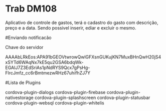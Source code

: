 # Trab DM108

Aplicativo de controle de gastos, terá o cadastro do gasto com descrição, preço e a data.
Sendo possivel inserir, ediar e excluir o mesmo.


#Enviando notificacão

Chave do servidor

AAAAbLRkEos:APA91bGEOVtwrowQwlGFXsnGUKujKN7MuxBHnQwH20jS4xSYTd6WAqNx7kE5qu2GSA6bdqWk-EGAIJ7Z3EdSriAs1pNdRYS9Qcx7gPsHg-FlrcJmfz_cc6rBmtmezwRHz67uhifhZJ7Y


#Lista de Plugins

cordova-plugin-dialogs 
cordova-plugin-firebase 
cordova-plugin-nativestorage 
cordova-plugin-splashscreen 
cordova-plugin-statusbar 
cordova-plugin-websql 
cordova-plugin-whitelis